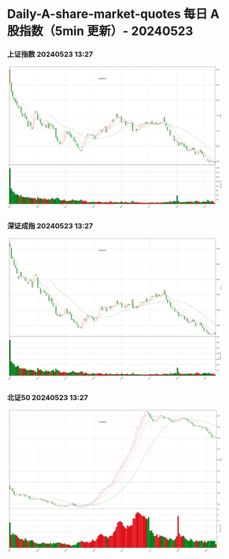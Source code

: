 
# Daily-A-share-market-quotes 每日 A 股指数（5min 更新）- 20240523

### 上证指数 20240523 13:27
![](./fig/2024/5/20240523-sh000001.png)

### 深证成指 20240523 13:27
![](./fig/2024/5/20240523-sz399001.png)

### 北证50 20240523 13:27
![](./fig/2024/5/20240523-bj899050.png)
